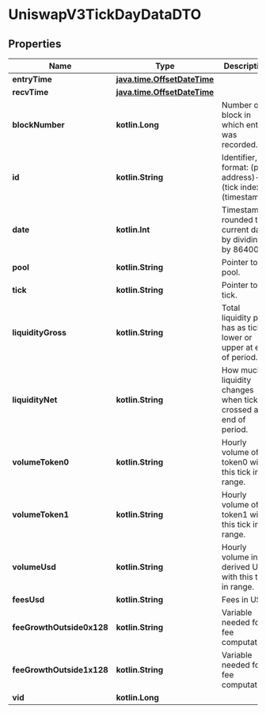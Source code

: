 
# UniswapV3TickDayDataDTO

## Properties
Name | Type | Description | Notes
------------ | ------------- | ------------- | -------------
**entryTime** | [**java.time.OffsetDateTime**](java.time.OffsetDateTime.md) |  |  [optional]
**recvTime** | [**java.time.OffsetDateTime**](java.time.OffsetDateTime.md) |  |  [optional]
**blockNumber** | **kotlin.Long** | Number of block in which entity was recorded. |  [optional]
**id** | **kotlin.String** | Identifier, format: (pool address)-(tick index)-(timestamp). |  [optional]
**date** | **kotlin.Int** | Timestamp rounded to current day by dividing by 86400. |  [optional]
**pool** | **kotlin.String** | Pointer to pool. |  [optional]
**tick** | **kotlin.String** | Pointer to tick. |  [optional]
**liquidityGross** | **kotlin.String** | Total liquidity pool has as tick lower or upper at end of period. |  [optional]
**liquidityNet** | **kotlin.String** | How much liquidity changes when tick crossed at end of period. |  [optional]
**volumeToken0** | **kotlin.String** | Hourly volume of token0 with this tick in range. |  [optional]
**volumeToken1** | **kotlin.String** | Hourly volume of token1 with this tick in range. |  [optional]
**volumeUsd** | **kotlin.String** | Hourly volume in derived USD with this tick in range. |  [optional]
**feesUsd** | **kotlin.String** | Fees in USD. |  [optional]
**feeGrowthOutside0x128** | **kotlin.String** | Variable needed for fee computation. |  [optional]
**feeGrowthOutside1x128** | **kotlin.String** | Variable needed for fee computation. |  [optional]
**vid** | **kotlin.Long** |  |  [optional]



